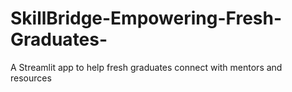 # SkillBridge-Empowering-Fresh-Graduates-
A Streamlit app to help fresh graduates connect with mentors and resources
